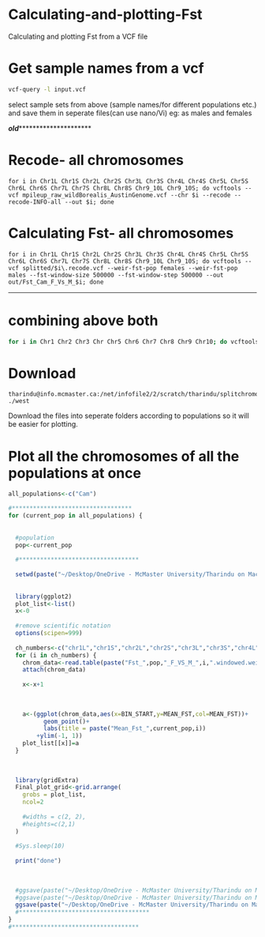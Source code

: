 # Calculating-and-plotting-Fst
Calculating and plotting Fst from a VCF file

# Get sample names from a vcf 
```bash
vcf-query -l input.vcf
```
select sample sets from above (sample names/for different populations etc.) and save them in seperate files(can use nano/Vi)
eg: as males and females

***********old********************************
# Recode- all chromosomes
```
for i in Chr1L Chr1S Chr2L Chr2S Chr3L Chr3S Chr4L Chr4S Chr5L Chr5S Chr6L Chr6S Chr7L Chr7S Chr8L Chr8S Chr9_10L Chr9_10S; do vcftools --vcf mpileup_raw_wildBorealis_AustinGenome.vcf --chr $i --recode --recode-INFO-all --out $i; done
```

# Calculating Fst- all chromosomes
```
for i in Chr1L Chr1S Chr2L Chr2S Chr3L Chr3S Chr4L Chr4S Chr5L Chr5S Chr6L Chr6S Chr7L Chr7S Chr8L Chr8S Chr9_10L Chr9_10S; do vcftools --vcf splitted/$i\.recode.vcf --weir-fst-pop females --weir-fst-pop males --fst-window-size 500000 --fst-window-step 500000 --out out/Fst_Cam_F_Vs_M_$i; done

```
************************************************

# combining above both

```bash
for i in Chr1 Chr2 Chr3 Chr Chr5 Chr6 Chr7 Chr8 Chr9 Chr10; do vcftools --vcf ../vcf_input/Trop_merged_sorted.bam.vcf --chr $i --weir-fst-pop ../populations/females --weir-fst-pop ../populations/males --fst-window-size 500000 --fst-window-step 500000 --out ../out/Fst_all_with_sierra_F_Vs_M_$i; done
```
# Download
```
tharindu@info.mcmaster.ca:/net/infofile2/2/scratch/tharindu/splitchromosomes/splitted/step50000/west/* ./west
```
Download the files into seperate folders according to populations so it will be easier for plotting.

# Plot all the chromosomes of all the populations at once

```R
all_populations<-c("Cam")

#**********************************
for (current_pop in all_populations) {
  
  
  #population
  pop<-current_pop
  
  #**********************************
  
  setwd(paste("~/Desktop/OneDrive - McMaster University/Tharindu on Mac/lab/allofraseri/Fst/",pop,sep = ''))
  
  
  library(ggplot2)
  plot_list<-list()
  x<-0
  
  #remove scientific notation
  options(scipen=999)
  
  ch_numbers<-c("chr1L","chr1S","chr2L","chr2S","chr3L","chr3S","chr4L","chr4S","chr5L","chr5S","chr6L","chr6S","chr7L","chr7S","chr8L","chr8S","chr9_10L","chr9_10S")
  for (i in ch_numbers) {
    chrom_data<-read.table(paste("Fst_",pop,"_F_VS_M_",i,".windowed.weir.fst",sep=''),header = T)
    attach(chrom_data)
    
    x<-x+1
    
    
    
    a<-(ggplot(chrom_data,aes(x=BIN_START,y=MEAN_FST,col=MEAN_FST))+
          geom_point()+
          labs(title = paste("Mean_Fst_",current_pop,i))
        +ylim(-1, 1))
    plot_list[[x]]=a
  }
  
  
  
  library(gridExtra)
  Final_plot_grid<-grid.arrange(
    grobs = plot_list,
    ncol=2
    
    #widths = c(2, 2),
    #heights=c(2,1)
  )
  
  #Sys.sleep(10)
  
  print("done")
  
  
  
  #ggsave(paste("~/Desktop/OneDrive - McMaster University/Tharindu on Mac/lab/Pi/step50000/Borealis/Different_populations/",pop,"/",pop,"_PI_mean_substracted.pdf",sep = ''),plot = Final_plot_grid,width = 15,height = 30)
  #ggsave(paste("~/Desktop/OneDrive - McMaster University/Tharindu on Mac/lab/Pi/step50000/Borealis/Different_populations/all_populations_PI-mean/",pop,"_PI_mean_substracted.pdf",sep = ''),plot = Final_plot_grid,width = 15,height = 30)
  ggsave(paste("~/Desktop/OneDrive - McMaster University/Tharindu on Mac/lab/allofraseri/Fst/",pop,"_Mean_Fst_Male_VS_Female.pdf",sep = ''),plot = Final_plot_grid,width = 15,height = 30)
  #*************************************
}
#************************************
```
